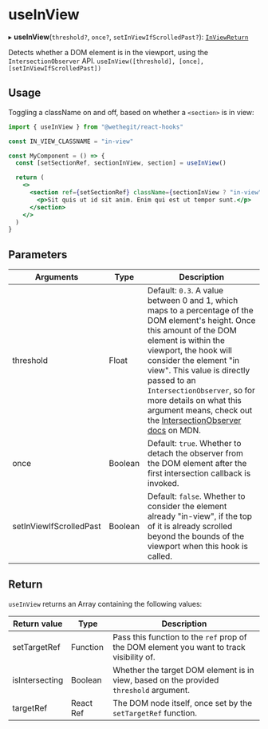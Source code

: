 # useInView

▸ **useInView**(`threshold?`, `once?`, `setInViewIfScrolledPast?`): [`InViewReturn`](#return)

Detects whether a DOM element is in the viewport, using the `IntersectionObserver` API.
`useInView([threshold], [once], [setInViewIfScrolledPast])`

## Usage

Toggling a className on and off, based on whether a `<section>` is in view:

```jsx
import { useInView } from "@wethegit/react-hooks"

const IN_VIEW_CLASSNAME = "in-view"

const MyComponent = () => {
  const [setSectionRef, sectionInView, section] = useInView()

  return (
    <>
      <section ref={setSectionRef} className={sectionInView ? "in-view" : ""}>
        <p>Sit quis ut id sit anim. Enim qui est ut tempor sunt.</p>
      </section>
    </>
  )
}
```

## Parameters

| Arguments                | Type        | Description |
| ------------------------ | ----------- | ----------- |
| threshold                | Float       | Default: `0.3`. A value between 0 and 1, which maps to a percentage of the DOM element's height. Once this amount of the DOM element is within the viewport, the hook will consider the element "in view". This value is directly passed to an `IntersectionObserver`, so for more details on what this argument means, check out the [IntersectionObserver docs](https://developer.mozilla.org/en-US/docs/Web/API/Intersection_Observer_API) on MDN. |
| once                     | Boolean     | Default: `true`. Whether to detach the observer from the DOM element after the first intersection callback is invoked. |
| setInViewIfScrolledPast  | Boolean     | Default: `false`. Whether to consider the element already "in-view", if the top of it is already scrolled beyond the bounds of the viewport when this hook is called. |

## Return

`useInView` returns an Array containing the following values:

| Return value             | Type        | Description |
| ------------------------ | ----------- | ----------- |
| setTargetRef             | Function    | Pass this function to the `ref` prop of the DOM element you want to track visibility of. |
| isIntersecting           | Boolean     | Whether the target DOM element is in view, based on the provided `threshold` argument. |
| targetRef                | React Ref   | The DOM node itself, once set by the `setTargetRef` function. |

